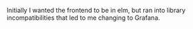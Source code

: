 Initially I wanted the frontend to be in elm, but ran into library incompatibilities that led to me changing to Grafana.
